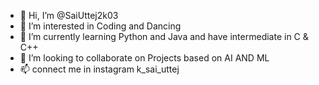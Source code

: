 - 👋 Hi, I’m @SaiUttej2k03
- 👀 I’m interested in Coding and Dancing
- 🌱 I’m currently learning Python and Java and have intermediate in C & C++
- 💞️ I’m looking to collaborate on Projects based on AI AND ML
- 📫 connect me in instagram k_sai_uttej

<!---
SaiUttej2k03/SaiUttej2k03 is a ✨ special ✨ repository because its `README.md` (this file) appears on your GitHub profile.
You can click the Preview link to take a look at your changes.
--->
